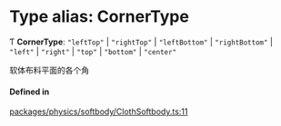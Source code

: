 # Type alias: CornerType

Ƭ **CornerType**: ``"leftTop"`` \| ``"rightTop"`` \| ``"leftBottom"`` \| ``"rightBottom"`` \| ``"left"`` \| ``"right"`` \| ``"top"`` \| ``"bottom"`` \| ``"center"``

软体布料平面的各个角

#### Defined in

[packages/physics/softbody/ClothSoftbody.ts:11](https://github.com/Orillusion/orillusion/blob/main/packages/physics/softbody/ClothSoftbody.ts#L11)
